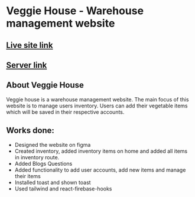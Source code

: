 # Veggie House - Warehouse management website

## [Live site link](https://warehouse-management-a0da8.web.app/)

## [Server link](https://peaceful-cove-94044.herokuapp.com/)

## About Veggie House

Veggie house is a warehouse management website. The main focus of this website is to manage users inventory. Users can add their vegetable items which will be saved in their respective accounts.

## Works done:

- Designed the website on figma
- Created inventory, added inventory items on home and added all items in inventory route.
- Added Blogs Questions
- Added functionality to add user accounts, add new items and manage their items
- Installed toast and shown toast
- Used tailwind and react-firebase-hooks

